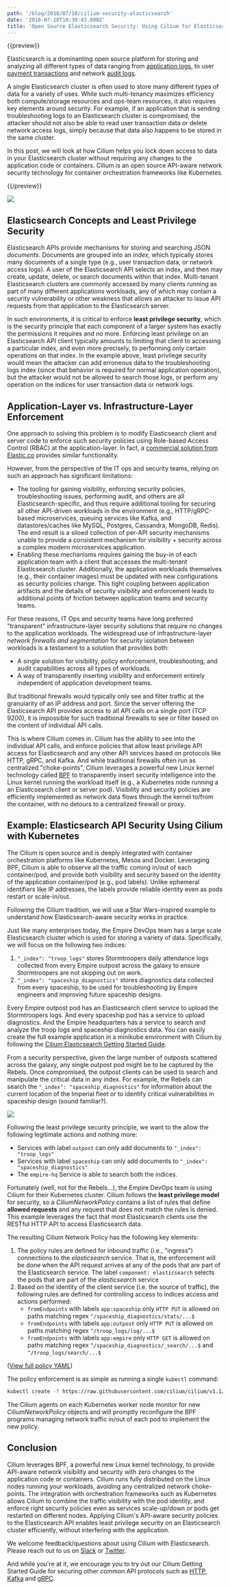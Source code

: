 ```yaml
---
path: '/blog/2018/07/10/cilium-security-elasticsearch'
date: '2018-07-10T10:30:43.000Z'
title: 'Open Source Elasticsearch Security: Using Cilium for Elasticsearch Access Control with No App/Container Changes'
---
```


{{preview}}

Elasticsearch is a dominanting open source platform for storing and analyzing all different types of data ranging from [application logs](https://www.elastic.co/solutions/logging), to user [payment transactions](https://www.paypal-engineering.com/2016/08/10/powering-transactions-search-with-elastic-learnings-from-the-field/) and network [audit logs](https://www.elastic.co/blog/using-machine-learning-and-elasticsearch-for-security-analytics-deep-dive).

A single Elasticsearch cluster is often used to store many different types of data for a variety of uses. While such multi-tenancy maximizes efficiency both compute/storage resources and ops-team resources, it also requires key elements around security. For example, if an application that is sending troubleshooting logs to an Elasticsearch cluster is compromised, the attacker should not also be able to read user transaction data or delete network access logs, simply because that data also happens to be stored in the same cluster.

In this post, we will look at how Cilium helps you lock down access to data in your Elasticsearch cluster without requiring any changes to the application code or containers. Cilium is an open source API-aware network security technology for container orchestration frameworks like Kubernetes.

{{/preview}}

![](esblog_preview.png)

## Elasticsearch Concepts and Least Privilege Security

Elasticsearch APIs provide mechanisms for storing and searching JSON _documents_. Documents are grouped into an _index_, which typically stores many documents of a single type (e.g., user transaction data, or network access logs). A user of the Elasticsearch API selects an index, and then may create, update, delete, or search documents within that index. Multi-tenant Elasticsearch clusters are commonly accessed by many clients running as part of many different applications workloads, any of which may contain a security vulnerability or other weakness that allows an attacker to issue API requests from that application to the Elasticsearch server.

In such environments, it is critical to enforce **least privilege security**, which is the security principle that each component of a larger system has exactly the permissions it requires and no more. Enforcing least privilege on an Elasticsearch API client typically amounts to limiting that client to accessing a particular index, and even more precisely, to performing only certain operations on that index. In the example above, least privilege security would mean the attacker can add erroneous data to the troubleshooting logs index (since that behavior is required for normal application operation), but the attacker would not be allowed to search those logs, or perform any operation on the indices for user transaction data or network logs.

## Application-Layer vs. Infrastructure-Layer Enforcement

One approach to solving this problem is to modify Elasticsearch client and server code to enforce such security policies using Role-based Access Control (RBAC) at the application-layer. In fact, a [commercial solution from Elastic.co](https://www.elastic.co/guide/en/elastic-stack-overview/current/authorization.html) provides similar functionality.

However, from the perspective of the IT ops and security teams, relying on such an approach has significant limitations:

- The tooling for gaining visibility, enforcing security policies, troubleshooting issues, performing audit, and others are all Elasticsearch-specific, and thus require additional tooling for securing all other API-driven workloads in the environment (e.g., HTTP/gRPC-based microservices, queuing services like Kafka, and datastores/caches like MySQL, Postgres, Cassandra, MongoDB, Redis). The end result is a siloed collection of per-API security mechanisms unable to provide a consistent mechanism for visibility + security across a complex modern microservices application.
- Enabling these mechanisms requires gaining the buy-in of each application team with a client that accesses the multi-tenant Elasticsearch cluster. Additionally, the application workloads themselves (e.g., their container images) must be updated with new configurations as security policies change. This tight coupling between application artifacts and the details of security visibility and enforcement leads to additional points of friction between application teams and security teams.

For these reasons, IT Ops and security teams have long preferred "transparent" infrastructure-layer security solutions that require no changes to the application workloads. The widespread use of infrastructure-layer _network firewalls and segmentation_ for security isolation between workloads is a testament to a solution that provides both:

- A single solution for visibility, policy enforcement, troubleshooting, and audit capabilities across all types of workloads.
- A way of transparently inserting visibility and enforcement entirely independent of application development teams.

But traditional firewalls would typically only see and filter traffic at the granularity of an IP address and port. Since the server offering the Elasticsearch API provides access to all API calls on a single port (TCP 9200), it is impossible for such traditional firewalls to see or filter based on the content of individual API calls.

This is where Cilium comes in. Cilium has the ability to see into the individual API calls, and enforce policies that allow least privilege API access for Elasticsearch and any other API services based on protocols like HTTP, gRPC, and Kafka. And while traditional firewalls often run as centralized "choke-points", Cilium leverages a powerful new Linux kernel technology called [BPF](https://cilium.readthedocs.io/en/stable/bpf/) to transparently insert security intelligence into the Linux kernel running the workload itself (e.g., a Kubernetes node running a an Elasticsearch client or server pod). Visibility and security policies are efficiently implemented as network data flows through the kernel to/from the container, with no detours to a centralized firewall or proxy.

## Example: Elasticsearch API Security Using Cilium with Kubernetes

The Cilium is open source and is deeply integrated with container orchestration platforms like Kubernetes, Mesos and Docker. Leveraging BPF, Cilium is able to observe all the traffic coming in/out of each container/pod, and provide both visibility and security based on the identity of the application container/pod (e.g., pod labels). Unlike ephemeral identifiers like IP addresses, the labels provide reliable identity even as pods restart or scale-in/out.

Following the Cilium tradition, we will use a Star Wars-inspired example to understand how Elasticsearch-aware security works in practice.

Just like many enterprises today, the Empire DevOps team has a large scale Elasticsearch cluster which is used for storing a variety of data. Specifically, we will focus on the following two indices:

1. `"_index": "troop_logs"` stores Stormtroopers daily attendance logs collected from every Empire outpost across the galaxy to ensure Stormtroopers are not skipping out on work.
2. `"_index": "spaceship_diagnostics"` stores diagnostics data collected from every spaceship, to be used for troubleshooting by Empire engineers and improving future spaceship designs.

Every Empire outpost pod has an Elasticsearch client service to upload the Stormtroopers logs. And every spaceship pod has a service to upload diagnostics. And the Empire headquarters has a service to search and analyze the troop logs and spaceship diagnostics data. You can easily create the full example application in a minikube environment with Cilium by following the [Cilium Elasticsearch Getting Started Guide](http://cilium.readthedocs.io/en/stable/gettingstarted/elasticsearch/).

From a security perspective, given the large number of outposts scattered across the galaxy, any single outpost pod might be to be captured by the Rebels. Once compromised, the outpost clients can be used to search and manipulate the critical data in any index. For example, the Rebels can search the `"_index": "spaceship_diagnostics"` for information about the current location of the Imperial fleet or to identify critical vulnerabilities in spaceship design (sound familiar?).

![](esblog_example.png)

Following the least privilege security principle, we want to the allow the following legitimate actions and nothing more:

- Services with label `outpost` can only add documents to `"_index": "troop_logs"`
- Services with label `spaceship` can only add documents to `"_index": "spaceship_diagnostics"`
- The `empire-hq` Service is able to search both the indices.

Fortunately (well, not for the Rebels...), the Empire DevOps team is using Cilium for their Kubernetes cluster. Cilium follows the **least privilege model** for security, so a _CiliumNetworkPolicy_ contains a list of rules that define **allowed requests** and any request that does not match the rules is denied. This example leverages the fact that most Elasticsearch clients use the RESTful HTTP API to access Elasticsearch data.

The resulting Cilium Network Policy has the following key elements:

1. The policy rules are defined for inbound traffic (i.e., "ingress") connections to the _elasticsearch_ service. That is, the enforcement will be done when the API request arrives at any of the pods that are part of the Elasticsearch service. The label `component: elasticsearch` selects the pods that are part of the _elasticsearch_ service
2. Based on the identity of the client service (i.e. the source of traffic), the following rules are defined for controlling access to indices access and actions performed:
   - `fromEndpoints` with labels `app:spaceship` only `HTTP PUT` is allowed on paths matching regex `^/spaceship_diagnostics/stats/...$`
   - `fromEndpoints` with labels `app:outpost` only `HTTP PUT` is allowed on paths matching regex `^/troop_logs/log/...$`
   - `fromEndpoints` with labels `app:empire` only `HTTP GET` is allowed on paths matching regex `^/spaceship_diagnostics/_search/...$` and `^/troop_logs/search/...$`

([View full policy YAML](https://raw.githubusercontent.com/cilium/cilium/v1.1/examples/kubernetes-es/es-sw-policy.yaml))

The policy enforcement is as simple as running a single `kubectl` command:

```bash
kubectl create -f https://raw.githubusercontent.com/cilium/cilium/v1.1/examples/kubernetes-es/es-sw-policy.yaml
```

The Cilium agents on each Kubernetes worker node monitor for new _CiliumNetworkPolicy_ objects and will promptly reconfigure the BPF programs managing network traffic in/out of each pod to implement the new policy.

## Conclusion

Cilium leverages BPF, a powerful new Linux kernel technology, to provide API-aware network visibility and security with zero changes to the application code or containers. Cilium runs fully distributed on the Linux nodes running your workloads, avoiding any centralized network choke-points. The integration with orchestration frameworks such as Kubernetes allows Cilium to combine the traffic visibility with the pod identity, and enforce right security policies even as services scale-up/down or pods get restarted on different nodes. Applying Cilium's API-aware security policies to the Elasticsearch API enables least privilege security on an Elasticsearch cluster efficiently, without interfering with the application.

We welcome feedback/questions about using Cilium with Elasticsearch. Please reach out to us on [Slack](http://www.cilium.io/slack) or [Twitter](http://www.twitter.com/ciliumproject).

And while you're at it, we encourage you to try out our Cilium Getting Started Guide for securing other common API protocols such as [HTTP](http://cilium.readthedocs.io/en/stable/gettingstarted/minikube/), [Kafka](http://cilium.readthedocs.io/en/stable/gettingstarted/kafka/) and [gRPC](http://cilium.readthedocs.io/en/stable/gettingstarted/grpc/).
